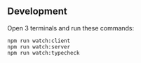 ## Development

Open 3 terminals and run these commands:

```
npm run watch:client
npm run watch:server
npm run watch:typecheck
```


